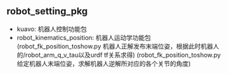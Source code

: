 ## robot_setting_pkg
* kuavo: 机器人控制功能包 
* robot_kinematics_position: 机器人运动学功能包
(robot_fk_position_toshow.py 机器人正解发布末端位姿，根据此时机器人的/robot_arm_q_v_tau以及urdf tf关系求得)
(robot_fk_position_toshow.py 给定机器人末端位姿，求解机器人逆解所对应的各个关节的角度)